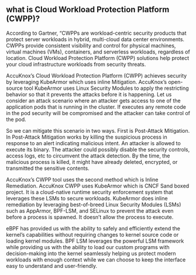 ## **what is Cloud Workload Protection Platform (CWPP)?** 

According to Gartner, “CWPPs are workload-centric security products that protect server workloads in hybrid, multi-cloud data center environments. CWPPs provide consistent visibility and control for physical machines, virtual machines (VMs), containers, and serverless workloads, regardless of location. Cloud Workload Protection Platform (CWPP) solutions help protect your cloud infrastructure workloads from security threats.

AccuKnox’s Cloud Workload Protection Platform (CWPP) achieves security by leveraging KubeArmor which uses inline Mitigation. AccuKnox’s open-source tool KubeArmor uses Linux Security Modules to apply the restricting behavior so that it prevents the attacks before it is happening. Let us consider an attack scenario where an attacker gets access to one of the application pods that is running in the cluster. If executes any remote code in the pod security will be compromised and the attacker can take control of the pod. 

So we can mitigate this scenario in two ways. First is Post-Attack Mitigation. In Post-Attack Mitigation works by killing the suspicious process in response to an alert indicating malicious intent. An attacker is allowed to execute its binary. The attacker could possibly disable the security controls, access logs, etc to circumvent the attack detection. By the time, the malicious process is killed, it might have already deleted, encrypted, or transmitted the sensitive contents. 

AccuKnox’s CWPP tool uses the second method which is Inline Remediation. AccuKnox CWPP uses KubeArmor which is CNCF Sand boxed project. It is a cloud-native runtime security enforcement system that leverages these LSMs to secure workloads. KubeArmor does inline remediation by leveraging best-of-breed Linux Security Modules (LSMs) such as AppArmor, BPF-LSM, and SELinux to prevent the attack even before a process is spawned. It doesn’t allow the process to execute. 

eBPF has provided us with the ability to safely and efficiently extend the kernel’s capabilities without requiring changes to kernel source code or loading kernel modules. BPF LSM leverages the powerful LSM framework while providing us with the ability to load our custom programs with decision-making into the kernel seamlessly helping us protect modern workloads with enough context while we can choose to keep the interface easy to understand and user-friendly.
